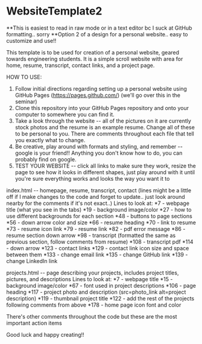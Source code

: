 # WebsiteTemplate2
**This is easiest to read in raw mode or in a text editor bc I suck at GitHub formatting.. sorry
**Option 2 of a design for a personal website.. easy to customize and use!!

This template is to be used for creation of a personal website, geared towards engineering students. It is a simple scroll website with area for home, resume, transcript, contact links, and a project page.

HOW TO USE:

1. Follow initial directions regarding setting up a personal website using GitHub Pages (https://pages.github.com/) (we'll go over this in the seminar)
2. Clone this repository into your GitHub Pages repository and onto your computer to somewhere you can find it. 
3. Take a look through the website -- all of the pictures on it are currently stock photos and the resume is an example resume. Change all of these to be personal to you. There are comments throughout each file that tell you exactly what to change. 
4. Be creative, play around with formats and styling, and remember -- google is your friend!! Anything you don't know how to do, you can probably find on google. 
5. TEST YOUR WEBSITE -- click all links to make sure they work, resize the page to see how it looks in different shapes, just play around with it until you're sure everything works and looks the way you want it to

index.html -- homepage, resume, transcript, contact (lines might be a little off if I make changes to the code and forget to update.. just look around nearby for the comments if it's not exact..)
    Lines to look at:   *7 - webpage title (what you see in the tabs)
                        *19 - background image/color
                        *27 - how to use different backgrounds for each section
                        *48 - buttons to page sections
                        *56 - down arrow color and size
                        *66 - resume heading
                        *70 - link to resume
                        *73 - resume icon link 
                        *79 - resume link
                        *82 - pdf error message
                        *86 - resume section down arrow
                        *98 - transcript (formatted the same as previous section, follow comments from resume)
                        *108 - transcript pdf
                        *114 - down arrow
                        *123 - contact links
                        *129 - contact link icon size and space between them
                        *133 - change email link
                        *135 - change GitHub link
                        *139 - change LinkedIn link
 
 projects.html -- page describing your projects, includes project titles, pictures, and descriptions
      Lines to look at: *7 - webpage title
                        *15 - background image/color 
                        *67 - font used in project descriptions
                        *106 - page heading
                        *117 - project photo and description (src=photo_link alt=project description)
                        *119 - thumbnail project title
                        *122 - add the rest of the projects following comments from above
                        *178 - home page icon font and color
                        
                        
There's other comments throughout the code but these are the most important action items
                        
 Good luck and happy creating!! 

